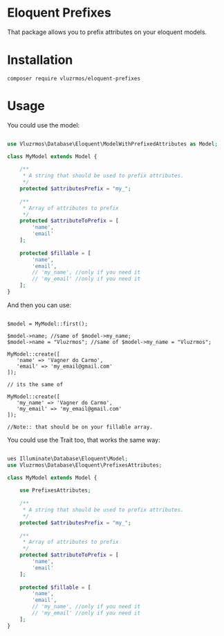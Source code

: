 # Eloquent Prefixes

That package allows you to prefix attributes on your eloquent models.

# Installation

    composer require vluzrmos/eloquent-prefixes
    
# Usage

You could use the model:

```php

use Vluzrmos\Database\Eloquent\ModelWithPrefixedAttributes as Model;

class MyModel extends Model {
    
    /**
     * A string that should be used to prefix attributes.
     */
    protected $attributesPrefix = "my_";
    
    /**
     * Array of attributes to prefix
     */ 
    protected $attributeToPrefix = [
        'name',
        'email'
    ];
    
    protected $fillable = [
        'name',
        'email',
        // 'my_name', //only if you need it
        // 'my_email' //only if you need it
    ];
}

```

And then you can use:

```

$model = MyModel::first();

$model->name; //same of $model->my_name;
$model->name = "Vluzrmos"; //same of $model->my_name = "Vluzrmos";

MyModel::create([
   'name' => 'Vagner do Carmo',
   'email' => 'my_email@gmail.com'
]);

// its the same of

MyModel::create([
   'my_name' => 'Vagner do Carmo',
   'my_email' => 'my_email@gmail.com'
]);

//Note:: that should be on your fillable array.

```

You could use the Trait too, that works the same way:

```php

ues Illuminate\Database\Eloquent\Model;
use Vluzrmos\Database\Eloquent\PrefixesAttributes;

class MyModel extends Model {
    
    use PrefixesAttributes;
    
    /**
     * A string that should be used to prefix attributes.
     */
    protected $attributesPrefix = "my_";
    
    /**
     * Array of attributes to prefix
     */ 
    protected $attributeToPrefix = [
        'name',
        'email'
    ];
    
    protected $fillable = [
        'name',
        'email',
        // 'my_name', //only if you need it
        // 'my_email' //only if you need it
    ];
}

```

